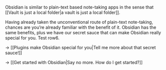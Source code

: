 Obsidian is similar to plain-text based note-taking apps in the sense that [[Vault is just a local folder|a vault is just a local folder]].

Having already taken the unconventional route of plain-text note-taking, chances are you’re already familiar with the benefit of it. Obsidian has the same benefits, plus we have our secret sauce that can make Obsidian really special for you.
Test row6.

→ [[Plugins make Obsidian special for you|Tell me more about that secret sauce!]]

→ [[Get started with Obsidian|Say no more. How do I get started?]]